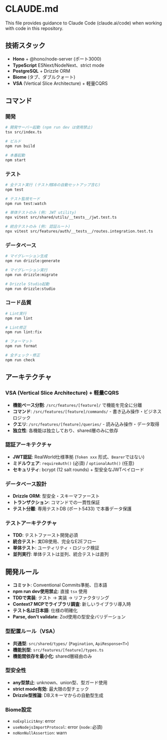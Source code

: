 # CLAUDE.md

This file provides guidance to Claude Code (claude.ai/code) when working with code in this repository.

## 技術スタック
- **Hono** + @hono/node-server (ポート3000)
- **TypeScript** ESNext/NodeNext、strict mode
- **PostgreSQL** + Drizzle ORM
- **Biome** (タブ、ダブルクォート)
- **VSA** (Vertical Slice Architecture) + 軽量CQRS

## コマンド

### 開発
```bash
# 開発サーバー起動 (npm run dev は使用禁止)
tsx src/index.ts

# ビルド
npm run build

# 本番起動
npm start
```

### テスト
```bash
# 全テスト実行 (テスト用DBの自動セットアップ含む)
npm test

# テスト監視モード
npm run test:watch

# 単体テストのみ (例: JWT utility)
npx vitest src/shared/utils/__tests__/jwt.test.ts

# 統合テストのみ (例: 認証ルート)
npx vitest src/features/auth/__tests__/routes.integration.test.ts
```

### データベース
```bash
# マイグレーション生成
npm run drizzle:generate

# マイグレーション実行
npm run drizzle:migrate

# Drizzle Studio起動
npm run drizzle:studio
```

### コード品質
```bash
# Lint実行
npm run lint

# Lint修正
npm run lint:fix

# フォーマット
npm run format

# 全チェック・修正
npm run check
```

## アーキテクチャ

### VSA (Vertical Slice Architecture) + 軽量CQRS
- **機能ベース分割**: `/src/features/[feature]/` で機能を完全に分離
- **コマンド**: `/src/features/[feature]/commands/` - 書き込み操作・ビジネスロジック
- **クエリ**: `/src/features/[feature]/queries/` - 読み込み操作・データ取得
- **独立性**: 各機能は独立しており、shared層のみに依存

### 認証アーキテクチャ
- **JWT認証**: RealWorld仕様準拠 (`Token xxx` 形式、`Bearer`ではない)
- **ミドルウェア**: `requireAuth()` (必須) / `optionalAuth()` (任意)
- **セキュリティ**: bcrypt (12 salt rounds) + 型安全なJWTペイロード

### データベース設計
- **Drizzle ORM**: 型安全・スキーマファースト
- **トランザクション**: コマンドでの一貫性保証
- **テスト分離**: 専用テストDB (ポート5433) で本番データ保護

### テストアーキテクチャ
- **TDD**: テストファースト開発必須
- **統合テスト**: 実DB使用、完全なE2Eフロー
- **単体テスト**: ユーティリティ・ロジック検証
- **並列実行**: 単体テストは並列、統合テストは直列

## 開発ルール
- **コミット**: Conventional Commits準拠、日本語
- **npm run dev使用禁止**: 直接 `tsx` 使用
- **TDDで実装**: テスト → 実装 → リファクタリング
- **Context7 MCPでライブラリ調査**: 新しいライブラリ導入時
- **テスト名は日本語**: 仕様の明確化
- **Parse, don't validate**: Zod使用の型安全バリデーション

### 型配置ルール（VSA）
- **共通型**: `src/shared/types/` (`Pagination`, `ApiResponse<T>`)
- **機能別型**: `src/features/[feature]/types.ts`
- **機能間依存を最小化**: shared層経由のみ

### 型安全性
- **any型禁止**: unknown、union型、型ガード使用
- **strict mode有効**: 最大限の型チェック
- **Drizzle型推論**: DBスキーマからの自動型生成

### Biome設定
- `noExplicitAny`: error
- `useNodejsImportProtocol`: error (`node:`必須)
- `noNonNullAssertion`: warn
